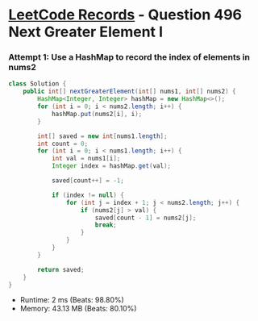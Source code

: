 # [LeetCode Records](../README.md) - Question 496 Next Greater Element I

### Attempt 1: Use a HashMap to record the index of elements in nums2
```java
class Solution {
    public int[] nextGreaterElement(int[] nums1, int[] nums2) {
        HashMap<Integer, Integer> hashMap = new HashMap<>();
        for (int i = 0; i < nums2.length; i++) {
            hashMap.put(nums2[i], i);
        }

        int[] saved = new int[nums1.length];
        int count = 0;
        for (int i = 0; i < nums1.length; i++) {
            int val = nums1[i];
            Integer index = hashMap.get(val);

            saved[count++] = -1;

            if (index != null) {
                for (int j = index + 1; j < nums2.length; j++) {
                    if (nums2[j] > val) {
                        saved[count - 1] = nums2[j];
                        break;
                    }
                }
            }
        }

        return saved;
    }
}
```
- Runtime: 2 ms (Beats: 98.80%)
- Memory: 43.13 MB (Beats: 80.10%)

<br>
